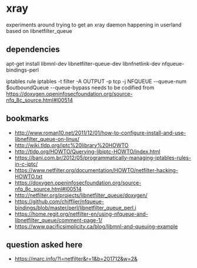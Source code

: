 # xray

experiments around trying to get an xray daemon happening in userland based on libnetfilter_queue

## dependencies
apt-get install libmnl-dev libnetfilter-queue-dev libnfnetlink-dev nfqueue-bindings-perl

iptables rule 
iptables -t filter -A OUTPUT -p tcp -j NFQUEUE --queue-num $outboundQueue --queue-bypass
needs to be codified from
https://doxygen.openinfosecfoundation.org/source-nfq_8c_source.html#l00514

## bookmarks
  * http://www.roman10.net/2011/12/01/how-to-configure-install-and-use-libnefilter_queue-on-linux/
  * http://wiki.tldp.org/iptc%20library%20HOWTO
  * http://tldp.org/HOWTO/Querying-libiptc-HOWTO/index.html
  * https://bani.com.br/2012/05/programmatically-managing-iptables-rules-in-c-iptc/
  * https://www.netfilter.org/documentation/HOWTO/netfilter-hacking-HOWTO.txt
  * https://doxygen.openinfosecfoundation.org/source-nfq_8c_source.html#l00514
  * http://netfilter.org/projects/libnetfilter_queue/doxygen/
  * https://github.com/chifflier/nfqueue-bindings/blob/master/perl/libnetfilter_queue_perl.i
  * https://home.regit.org/netfilter-en/using-nfqueue-and-libnetfilter_queue/comment-page-1/
  * https://www.pacificsimplicity.ca/blog/libmnl-and-queuing-example

## question asked here 
  * https://marc.info/?l=netfilter&r=1&b=201712&w=2&

 
